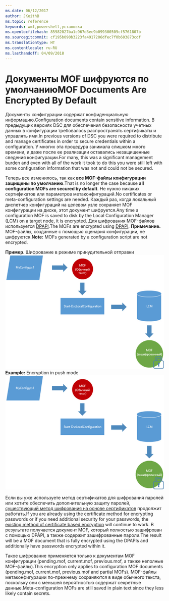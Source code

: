 ```yaml
---
ms.date: 06/12/2017
author: JKeithB
ms.topic: reference
keywords: wmf,powershell,установка
ms.openlocfilehash: 85982027ba1c967d3ec9b099300509cf5761807b
ms.sourcegitcommit: cf195b090b3223fa4917206dfec7f0b603873cdf
ms.translationtype: HT
ms.contentlocale: ru-RU
ms.lasthandoff: 04/09/2018
---
```

# <a name="mof-documents-are-encrypted-by-default"></a><span data-ttu-id="8ea47-102">Документы MOF шифруются по умолчанию</span><span class="sxs-lookup"><span data-stu-id="8ea47-102">MOF Documents Are Encrypted By Default</span></span>

<span data-ttu-id="8ea47-103">Документы конфигурации содержат конфиденциальную информацию.</span><span class="sxs-lookup"><span data-stu-id="8ea47-103">Configuration documents contain sensitive information.</span></span> <span data-ttu-id="8ea47-104">В предыдущих версиях DSC для обеспечения безопасности учетных данных в конфигурации требовалось распространять сертификаты и управлять ими.</span><span class="sxs-lookup"><span data-stu-id="8ea47-104">In previous versions of DSC you were required to distribute and manage certificates in order to secure credentials within a configuration.</span></span> <span data-ttu-id="8ea47-105">У многих эта процедура занимала слишком много времени, и даже после ее реализации оставались незащищенные сведения конфигурации.</span><span class="sxs-lookup"><span data-stu-id="8ea47-105">For many, this was a significant management burden and even with all of the work it took to do this you were still left with some configuration information that was not and could not be secured.</span></span>

<span data-ttu-id="8ea47-106">Теперь все изменилось, так как **все MOF-файлы конфигурации защищены по умолчанию**.</span><span class="sxs-lookup"><span data-stu-id="8ea47-106">That is no longer the case because **all configuration MOFs are secured by default**.</span></span> <span data-ttu-id="8ea47-107">Не нужно никаких сертификатов или параметров метаконфигураций.</span><span class="sxs-lookup"><span data-stu-id="8ea47-107">No certificates or meta-configuration settings are needed.</span></span> <span data-ttu-id="8ea47-108">Каждый раз, когда локальный диспетчер конфигураций на целевом узле сохраняет MOF конфигурации на диске, этот документ шифруется.</span><span class="sxs-lookup"><span data-stu-id="8ea47-108">Any time a configuration MOF is saved to disk by the Local Configuration Manager (LCM) on a target node, it is encrypted.</span></span> <span data-ttu-id="8ea47-109">Для шифрования MOF-файлов используется [DPAPI](https://msdn.microsoft.com/library/ms995355.aspx).</span><span class="sxs-lookup"><span data-stu-id="8ea47-109">The MOFs are encrypted using [DPAPI](https://msdn.microsoft.com/library/ms995355.aspx).</span></span> <span data-ttu-id="8ea47-110">**Примечание.** MOF-файлы, созданные с помощью сценария конфигурации, не шифруются.</span><span class="sxs-lookup"><span data-stu-id="8ea47-110">**Note:** MOFs generated by a configuration script are not encrypted.</span></span>

<span data-ttu-id="8ea47-111">**Пример**. Шифрование в режиме принудительной отправки ![Шифрование MOF-файлов](../images/MOF_Encryption.jpg)</span><span class="sxs-lookup"><span data-stu-id="8ea47-111">**Example:** Encryption in push mode ![MOF Encryption](../images/MOF_Encryption.jpg)</span></span>

<span data-ttu-id="8ea47-112">Если вы уже используете метод сертификатов для шифрования паролей или хотите обеспечить дополнительную защиту паролей, [существующий метод шифрования на основе сертификатов](https://msdn.microsoft.com/powershell/dsc/securemof) продолжит работать.</span><span class="sxs-lookup"><span data-stu-id="8ea47-112">If you are already using the certificate method for encrypting passwords or if you need additional security for your passwords, the [existing method of certificate based encryption](https://msdn.microsoft.com/powershell/dsc/securemof) will continue to work.</span></span> <span data-ttu-id="8ea47-113">В результате получается документ MOF, который полностью зашифрован с помощью DPAPI, а также содержит зашифрованные пароли.</span><span class="sxs-lookup"><span data-stu-id="8ea47-113">The result will be a MOF document that is fully encrypted using the DPAPIs and additionally have passwords encrypted within it.</span></span>

<span data-ttu-id="8ea47-114">Такое шифрование применяется только к документам MOF конфигурации (pending.mof, current.mof, previous.mof, а также неполные MOF-файлы).</span><span class="sxs-lookup"><span data-stu-id="8ea47-114">This encryption only applies to configuration MOF documents (pending.mof, current.mof, previous.mof and partial MOFs).</span></span> <span data-ttu-id="8ea47-115">MOF-файлы метаконфигурации по-прежнему сохраняются в виде обычного текста, поскольку они с меньшей вероятностью содержат секретные данные.</span><span class="sxs-lookup"><span data-stu-id="8ea47-115">Meta-configuration MOFs are still saved in plain text since they less likely contain secrets.</span></span>